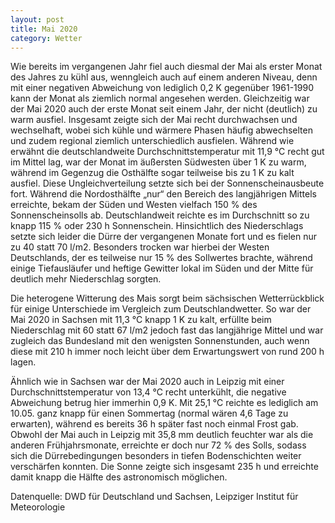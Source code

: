 ```yaml
---
layout: post
title: Mai 2020
category: Wetter
---
```




Wie bereits im vergangenen Jahr fiel auch diesmal der Mai als erster Monat des Jahres zu kühl aus, wenngleich auch auf einem anderen Niveau, denn mit einer negativen Abweichung von lediglich 0,2 K gegenüber 1961-1990 kann der Monat als ziemlich normal angesehen werden. Gleichzeitig war der Mai 2020 auch der erste Monat seit einem Jahr, der nicht (deutlich) zu warm ausfiel. Insgesamt zeigte sich der Mai recht durchwachsen und wechselhaft, wobei sich kühle und wärmere Phasen häufig abwechselten und zudem regional ziemlich unterschiedlich ausfielen. Während wie erwähnt die deutschlandweite Durchschnittstemperatur mit 11,9 °C recht gut im Mittel lag, war der Monat im äußersten Südwesten über 1 K zu warm, während im Gegenzug die Osthälfte sogar teilweise bis zu 1 K zu kalt ausfiel. Diese Ungleichverteilung setzte sich bei der Sonnenscheinausbeute fort. Während die Nordosthälfte „nur“ den Bereich des langjährigen Mittels erreichte, bekam der Süden und Westen vielfach 150 % des Sonnenscheinsolls ab. Deutschlandweit reichte es im Durchschnitt so zu knapp 115 % oder 230 h Sonnenschein. Hinsichtlich des Niederschlags setzte sich leider die Dürre der vergangenen Monate fort und es fielen nur zu 40 statt 70 l/m2. Besonders trocken war hierbei der Westen Deutschlands, der es teilweise nur 15 % des Sollwertes brachte, während einige Tiefausläufer und heftige Gewitter lokal im Süden und der Mitte für deutlich mehr Niederschlag sorgten.

Die heterogene Witterung des Mais sorgt beim sächsischen Wetterrückblick für einige Unterschiede im Vergleich zum Deutschlandwetter. So war der Mai 2020 in Sachsen mit 11,3 °C knapp 1 K zu kalt, erfüllte beim Niederschlag mit 60 statt 67 l/m2 jedoch fast das langjährige Mittel und war zugleich das Bundesland mit den wenigsten Sonnenstunden, auch wenn diese mit 210 h immer noch leicht über dem Erwartungswert von rund 200 h lagen.

Ähnlich wie in Sachsen war der Mai 2020 auch in Leipzig mit einer Durchschnittstemperatur von 13,4 °C recht unterkühlt, die negative Abweichung betrug hier immerhin 0,9 K. Mit 25,1 °C reichte es lediglich am 10.05. ganz knapp für einen Sommertag (normal wären 4,6 Tage zu erwarten), während es bereits 36 h später fast noch einmal Frost gab.  Obwohl der Mai auch in Leipzig mit 35,8 mm deutlich feuchter war als die anderen Frühjahrsmonate, erreichte er doch nur 72 % des Solls, sodass sich die Dürrebedingungen besonders in tiefen Bodenschichten weiter verschärfen konnten. Die Sonne zeigte sich insgesamt 235 h und erreichte damit knapp die Hälfte des astronomisch möglichen.

Datenquelle: DWD für Deutschland und Sachsen, Leipziger Institut für Meteorologie
